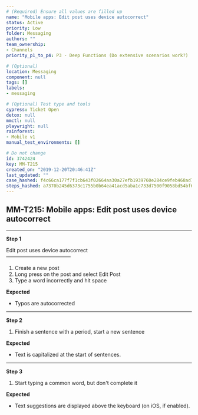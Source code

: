```yaml
---
# (Required) Ensure all values are filled up
name: "Mobile apps: Edit post uses device autocorrect"
status: Active
priority: Low
folder: Messaging
authors: ""
team_ownership: 
- Channels
priority_p1_to_p4: P3 - Deep Functions (Do extensive scenarios work?)

# (Optional)
location: Messaging
component: null
tags: []
labels: 
- messaging

# (Optional) Test type and tools
cypress: Ticket Open
detox: null
mmctl: null
playwright: null
rainforest: 
- Mobile v1
manual_test_environments: []

# Do not change
id: 3742424
key: MM-T215
created_on: "2019-12-20T20:46:41Z"
last_updated: ""
case_hashed: f4c66ca177f7f1cb643f02664aa30a27efb1939760e284ce9feb468ad7733c99acbb92500fbe6ba96ff29728caebd1a8
steps_hashed: a7370b245d6373c1755b0b64ea41acd5aba1c733d7500f9058bd54bf6edfda1b6e512e14ecf7f70386baef87ad3a4e55
---
```


<!-- (Auto-generated) Based on frontmatter's "key" and "name" -->

## MM-T215: Mobile apps: Edit post uses device autocorrect

---

**Step 1**

Edit post uses device autocorrect\
–––––––––––––––––––––––––

1. Create a new post
2. Long press on the post and select Edit Post
3. Type a word incorrectly and hit space

**Expected**

- Typos are autocorrected

---

**Step 2**

1. Finish a sentence with a period, start a new sentence

**Expected**

- Text is capitalized at the start of sentences.

---

**Step 3**

1. Start typing a common word, but don't complete it

**Expected**

- Text suggestions are displayed above the keyboard (on iOS, if enabled).
